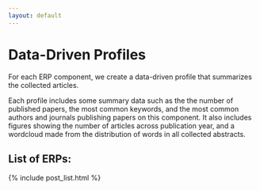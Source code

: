 ```yaml
---
layout: default
---
```


# Data-Driven Profiles

For each ERP component, we create a data-driven profile that summarizes the collected articles.

Each profile includes some summary data such as the the number of published papers, the most common
keywords, and the most common authors and journals publishing papers on this component. It also includes
figures showing the number of articles across publication year, and a wordcloud made from the distribution
of words in all collected abstracts.

## List of ERPs:
{% include post_list.html %}
